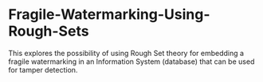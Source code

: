 # Fragile-Watermarking-Using-Rough-Sets

This explores the possibility of using Rough Set theory for embedding a fragile watermarking in an Information System (database) that can be used for tamper detection.

